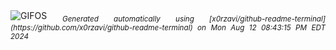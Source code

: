 <div align="justify">
<picture>
    <source media="(prefers-color-scheme: dark)" srcset="https://i.ibb.co/jMsHNLW/output-gif.gif">
    <source media="(prefers-color-scheme: light)" srcset="https://i.ibb.co/jMsHNLW/output-gif.gif">
    <img alt="GIFOS" src="https://i.ibb.co/jMsHNLW/output-gif.gif">
</picture>
<sub><i>Generated automatically using [x0rzavi/github-readme-terminal](https://github.com/x0rzavi/github-readme-terminal) on Mon Aug 12 08:43:15 PM EDT 2024</i></sub>
</div>

<!--  -->